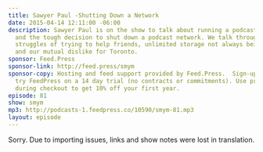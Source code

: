 ```yaml
---
title: Sawyer Paul -Shutting Down a Network
date: 2015-04-14 12:11:00 -06:00
description: Sawyer Paul is on the show to talk about running a podcast network -
  and the tough decision to shut down a podcast network. We talk through some of the
  struggles of trying to help friends, unlimited storage not always being unlimited
  and our mutual dislike for Toronto.
sponsor: Feed.Press
sponsor-link: http://feed.press/smym
sponsor-copy: Hosting and feed support provided by Feed.Press.  Sign-up today and
  try FeedPress on a 14 day trial (no contracts or commitments). Use promo code "smym"
  during checkout to get 10% off your first year.
episode: 81
show: smym
mp3: http://podcasts-1.feedpress.co/10590/smym-81.mp3
layout: episode
---
```


Sorry. Due to importing issues, links and show notes were lost in translation.

